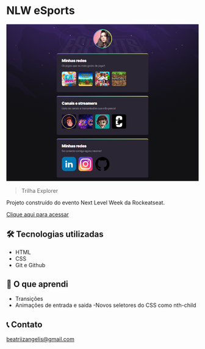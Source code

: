 # NLW eSports

![preview](./.github/preview.png)

> Trilha Explorer

Projeto construído do evento Next Level Week da Rockeatseat.

[ Clique aqui para acessar](https://beatrizangelis.github.io/nlw-esports-explorer/)

## 🛠 Tecnologias utilizadas

- HTML
- CSS
- Git e Github

## 📖 O que aprendi

- Transições
- Animações de entrada e saida
  -Novos seletores do CSS como nth-child

## 📞 Contato

beatriizangelis@gmail.com
